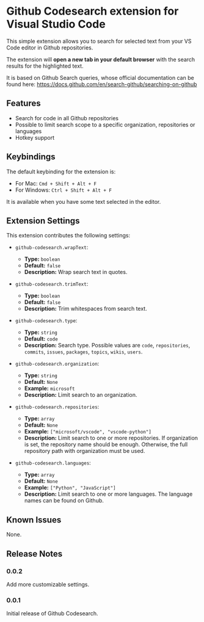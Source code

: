# Github Codesearch extension for Visual Studio Code

This simple extension allows you to search for selected text from your VS Code editor in Github repositories.

The extension will **open a new tab in your default browser** with the search results for the highlighted text.

It is based on Github Search queries, whose official documentation can be found here: https://docs.github.com/en/search-github/searching-on-github

## Features

- Search for code in all Github repositories
- Possible to limit search scope to a specific organization, repositories or languages
- Hotkey support

## Keybindings

The default keybinding for the extension is:

- For Mac: `Cmd + Shift + Alt + F`
- For Windows: `Ctrl + Shift + Alt + F`

It is available when you have some text selected in the editor.

## Extension Settings

This extension contributes the following settings:

- `github-codesearch.wrapText`:

  - **Type:** `boolean`
  - **Default:** `false`
  - **Description:** Wrap search text in quotes.

- `github-codesearch.trimText`:

  - **Type:** `boolean`
  - **Default:** `false`
  - **Description:** Trim whitespaces from search text.

- `github-codesearch.type`:

  - **Type:** `string`
  - **Default:** `code`
  - **Description:** Search type. Possible values are `code`, `repositories`, `commits`, `issues`, `packages`, `topics`, `wikis`, `users`.

- `github-codesearch.organization`:

  - **Type:** `string`
  - **Default:** `None`
  - **Example:** `microsoft`
  - **Description:** Limit search to an organization.

- `github-codesearch.repositories`:

  - **Type:** `array`
  - **Default:** `None`
  - **Example:** `["microsoft/vscode", "vscode-python"]`
  - **Description:** Limit search to one or more repositories. If organization is set, the repository name should be enough. Otherwise, the full repository path with organization must be used.

- `github-codesearch.languages`:
  - **Type:** `array`
  - **Default:** `None`
  - **Example:** `["Python", "JavaScript"]`
  - **Description:** Limit search to one or more languages. The language names can be found on Github.

## Known Issues

None.

## Release Notes

### 0.0.2

Add more customizable settings.

### 0.0.1

Initial release of Github Codesearch.
